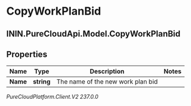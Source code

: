 # CopyWorkPlanBid

## ININ.PureCloudApi.Model.CopyWorkPlanBid

## Properties

|Name | Type | Description | Notes|
|------------ | ------------- | ------------- | -------------|
| **Name** | **string** | The name of the new work plan bid | |



_PureCloudPlatform.Client.V2 237.0.0_
